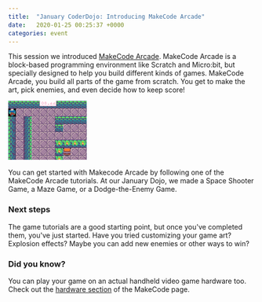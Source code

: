 ```yaml
---
title:  "January CoderDojo: Introducing MakeCode Arcade"
date:   2020-01-25 00:25:37 +0000
categories: event
---
```


This session we introduced [MakeCode Arcade](https://arcade.makecode.com/). MakeCode Arcade 
is a block-based programming environment like Scratch and Micro:bit, but specially designed to help you build different kinds of games. MakeCode Arcade, you build all parts of the game from scratch. You get to make the art, pick enemies, and even decide how to keep score!

![makecode-maze](/assets/images/2020-01-18-makecode.gif)

You can get started with Makecode Arcade by following one of the MakeCode Arcade tutorials.
At our January Dojo, we made a Space Shooter Game, a Maze Game, or a Dodge-the-Enemy Game.

### Next steps
The game tutorials are a good starting point, but once you've completed them, you've just started.
Have you tried customizing your game art? Explosion effects? Maybe you can add new enemies
or other ways to win?

### Did you know?
You can play your game on an actual handheld video game hardware too.
Check out the [hardware section](https://arcade.makecode.com/hardware) 
of the MakeCode page.
